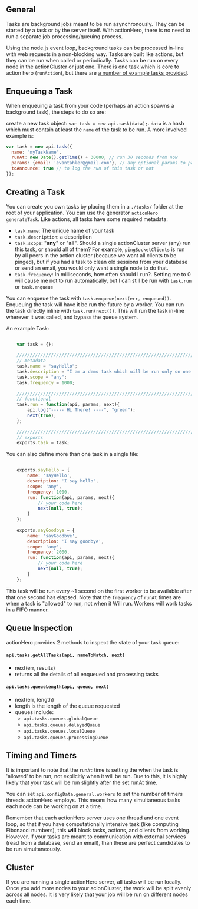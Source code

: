 ## General

Tasks are background jobs meant to be run asynchronously.  They can be started by a task or by the server itself.  With actionHero, there is no need to run a separate job processing/queuing process.  

Using the node.js event loop, background tasks can be processed in-line with web requests in a non-blocking way.  Tasks are built like actions, but they can be run when called or periodically.  Tasks can be run on every node in the actionCluster or just one.  There is one task which is core to action hero (`runAction`), but there are [a number of example tasks provided](Example-tasks).

## Enqueuing a Task

When enqueuing a task from your code (perhaps an action spawns a background task), the steps to do so are:

create a new task object: `var task = new api.task(data);`.  `data` is a hash which must contain at least the `name` of the task to be run.  A more involved example is:

```javascript
var task = new api.task({
  name: "myTaskName",
  runAt: new Date().getTime() + 30000, // run 30 seconds from now
  params: {email: 'evantahler@gmail.com'}, // any optional params to pass to the task
  toAnnounce: true // to log the run of this task or not
});
```

## Creating a Task

You can create you own tasks by placing them in a `./tasks/` folder at the root of your application.  You can use the generator `actionHero generateTask`. Like actions, all tasks have some required metadata:

* `task.name`: The unique name of your task
* `task.description`: a description
* `task.scope`: "**any**" or "**all**".  Should a single actionCluster server (any) run this task, or should all of them? For example, `pingSocketClients` is run by all peers in the action cluster (because we want all clients to be pinged), but if you had a task to clean old sessions from your database or send an email, you would only want a single node to do that.
* `task.frequency`: In milliseconds, how often should I run?.  Setting me to 0 will cause me not to run automatically, but I can still be run with `task.run` or `task.enqueue`
		
You can enqueue the task with `task.enqueue(next(err, enqueued))`.  Enqueuing the task will have it be run the future by a worker.  You can run the task directly inline with `task.run(next())`. This will run the task in-line wherever it was called, and bypass the queue system.


An example Task:

```javascript

	var task = {};
	
	/////////////////////////////////////////////////////////////////////
	// metadata
	task.name = "sayHello";
	task.description = "I am a demo task which will be run only on one peer";
	task.scope = "any";
	task.frequency = 1000;
	
	/////////////////////////////////////////////////////////////////////
	// functional
	task.run = function(api, params, next){
		api.log("----- Hi There! ----", "green");
		next(true);
	};
	
	/////////////////////////////////////////////////////////////////////
	// exports
	exports.task = task;
```

You can also define more than one task in a single file:

```javascript

    exports.sayHello = {
    	name: 'sayHello',
    	description: 'I say hello',
    	scope: 'any',
    	frequency: 1000,
    	run: function(api, params, next){
    		// your code here
    		next(null, true);
    	}
    };
    
    exports.sayGoodbye = {
    	name: 'sayGoodbye',
    	description: 'I say goodbye',
    	scope: 'any',
    	frequency: 2000,
    	run: function(api, params, next){
    		// your code here
    		next(null, true);
    	}
    };

```
	
This task will be run every ~1 second on the first worker to be available after that one second has elapsed.  Note that the `frequency` of `runAt` times are when a task is "allowed" to run, not when it Will run.  Workers will work tasks in a FIFO manner.

## Queue Inspection
actionHero provides 2 methods to inspect the state of your task queue:

#### `api.tasks.getAllTasks(api, nameToMatch, next)`
- next(err, results)
- returns all the details of all enqueued and processing tasks

#### `api.tasks.queueLength(api, queue, next)`
- next(err, length)
- length is the length of the queue requested
- queues include: 
  - `api.tasks.queues.globalQueue`
  - `api.tasks.queues.delayedQueue`
  - `api.tasks.queues.localQueue`
  - `api.tasks.queues.processingQueue`

## Timing and Timers

It is important to note that the `runAt` time is setting the when the task is 'allowed' to be run, not explicitly when it will be run.  Due to this, it is highly likely that your task will be run slightly after the set runAt time.

You can set `api.configData.general.workers` to set the number of timers threads actionHero employs.  This means how many simultaneous tasks each node can be working on at a time.  

Remember that each actionHero server uses one thread and one event loop, so that if you have computationally intensive task (like computing Fibonacci numbers), this **will** block tasks, actions, and clients from working.  However, if your tasks are meant to communication with external services (read from a database, send an email), than these are perfect candidates to be run simultaneously.  

## Cluster

If you are running a single actionHero server, all tasks will be run locally.  Once you add more nodes to your acionCluster, the work will be split evenly across all nodes.  It is very likely that your job will be run on different nodes each time.
